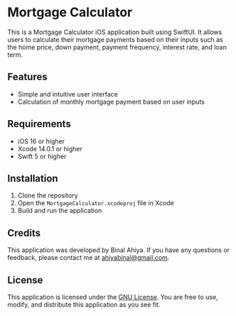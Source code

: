# Mortgage Calculator

This is a Mortgage Calculator iOS application built using SwiftUI. It allows users to calculate their mortgage payments based on their inputs such as the home price, down payment, payment frequency, interest rate, and loan term.

## Features

-   Simple and intuitive user interface
-   Calculation of monthly mortgage payment based on user inputs

## Requirements

-   iOS 16 or higher
-   Xcode 14.0.1 or higher
-   Swift 5 or higher

## Installation

1.  Clone the repository
2.  Open the `MortgageCalculator.xcodeproj` file in Xcode
3.  Build and run the application

## Credits

This application was developed by Binal Ahiya. If you have any questions or feedback, please contact me at ahiyabinal@gmail.com.

## License

This application is licensed under the [GNU License](https://github.com/AhiyaBinal/MortgageCalculator/blob/main/LICENSE). You are free to use, modify, and distribute this application as you see fit.

